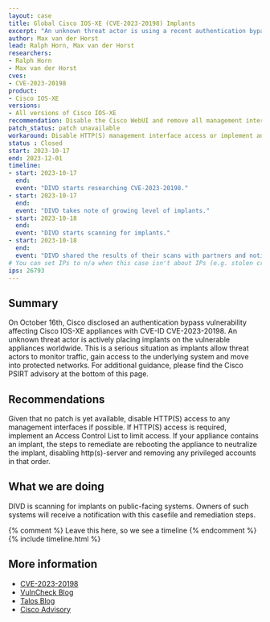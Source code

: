 ```yaml
---
layout: case
title: Global Cisco IOS-XE (CVE-2023-20198) Implants
excerpt: "An unknown threat actor is using a recent authentication bypass vulnerability (CVE-2023-20198) on Cisco IOS-XE to backdoor Cisco appliances worldwide. "
author: Max van der Horst
lead: Ralph Horn, Max van der Horst
researchers:
- Ralph Horn
- Max van der Horst
cves:
- CVE-2023-20198
product: 
- Cisco IOS-XE
versions: 
- All versions of Cisco IOS-XE
recommendation: Disable the Cisco WebUI and remove all management interfaces from the public Internet. If you have found an implant, consider starting your Incident Response procedure.
patch_status: patch unavailable
workaround: Disable HTTP(S) management interface access or implement an Access Control List.  
status : Closed
start: 2023-10-17
end: 2023-12-01
timeline:
- start: 2023-10-17
  end:
  event: "DIVD starts researching CVE-2023-20198."
- start: 2023-10-17
  end:
  event: "DIVD takes note of growing level of implants."
- start: 2023-10-18
  end:
  event: "DIVD starts scanning for implants."
- start: 2023-10-18
  end:
  event: "DIVD shared the results of their scans with partners and notifies owners directly."
# You can set IPs to n/a when this case isn't about IPs (e.g. stolen credentials)
ips: 26793
---
```

## Summary

On October 16th, Cisco disclosed an authentication bypass vulnerability affecting Cisco IOS-XE appliances with CVE-ID CVE-2023-20198. An unknown threat actor is actively placing implants on the vulnerable appliances worldwide. This is a serious situation as implants allow threat actors to monitor traffic, gain access to the underlying system and move into protected networks. For additional guidance, please find the Cisco PSIRT advisory at the bottom of this page.

## Recommendations

Given that no patch is yet available, disable HTTP(S) access to any management interfaces if possible. If HTTP(S) access is required, implement an Access Control List to limit access.
If your appliance contains an implant, the steps to remediate are rebooting the appliance to neutralize the implant, disabling http(s)-server and removing any privileged accounts in that order.

## What we are doing

DIVD is scanning for implants on public-facing systems. Owners of such systems will receive a notification with this casefile and remediation steps.


{% comment %}  Leave this here, so we see a timeline {% endcomment %}
{% include timeline.html %}


## More information

* [CVE-2023-20198](https://nvd.nist.gov/vuln/detail/CVE-2023-20198)
* [VulnCheck Blog](https://vulncheck.com/blog/cisco-implants)
* [Talos Blog](https://blog.talosintelligence.com/active-exploitation-of-cisco-ios-xe-software/)
* [Cisco Advisory](https://sec.cloudapps.cisco.com/security/center/content/CiscoSecurityAdvisory/cisco-sa-iosxe-webui-privesc-j22SaA4z)

